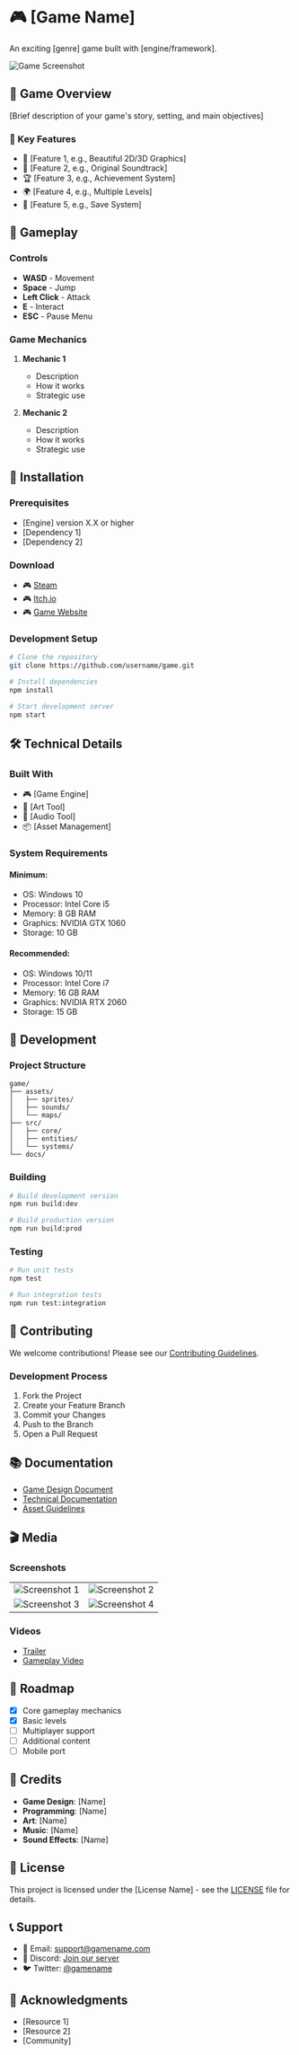 # 🎮 [Game Name]

An exciting [genre] game built with [engine/framework].

![Game Screenshot](screenshots/gameplay.png)

## 🎯 Game Overview

[Brief description of your game's story, setting, and main objectives]

### 🌟 Key Features

- 🎨 [Feature 1, e.g., Beautiful 2D/3D Graphics]
- 🎵 [Feature 2, e.g., Original Soundtrack]
- 🏆 [Feature 3, e.g., Achievement System]
- 🌍 [Feature 4, e.g., Multiple Levels]
- 💾 [Feature 5, e.g., Save System]

## 🎲 Gameplay

### Controls
- **WASD** - Movement
- **Space** - Jump
- **Left Click** - Attack
- **E** - Interact
- **ESC** - Pause Menu

### Game Mechanics
1. **Mechanic 1**
   - Description
   - How it works
   - Strategic use

2. **Mechanic 2**
   - Description
   - How it works
   - Strategic use

## 🔧 Installation

### Prerequisites
- [Engine] version X.X or higher
- [Dependency 1]
- [Dependency 2]

### Download
- 🎮 [Steam](https://store.steampowered.com/app/XXXXX)
- 🎮 [Itch.io](https://username.itch.io/game)
- 🎮 [Game Website](https://gamename.com)

### Development Setup
```bash
# Clone the repository
git clone https://github.com/username/game.git

# Install dependencies
npm install

# Start development server
npm start
```

## 🛠️ Technical Details

### Built With
- 🎮 [Game Engine]
- 🎨 [Art Tool]
- 🎵 [Audio Tool]
- 📦 [Asset Management]

### System Requirements

#### Minimum:
- OS: Windows 10
- Processor: Intel Core i5
- Memory: 8 GB RAM
- Graphics: NVIDIA GTX 1060
- Storage: 10 GB

#### Recommended:
- OS: Windows 10/11
- Processor: Intel Core i7
- Memory: 16 GB RAM
- Graphics: NVIDIA RTX 2060
- Storage: 15 GB

## 📝 Development

### Project Structure
```
game/
├── assets/
│   ├── sprites/
│   ├── sounds/
│   └── maps/
├── src/
│   ├── core/
│   ├── entities/
│   └── systems/
└── docs/
```

### Building
```bash
# Build development version
npm run build:dev

# Build production version
npm run build:prod
```

### Testing
```bash
# Run unit tests
npm test

# Run integration tests
npm run test:integration
```

## 🤝 Contributing

We welcome contributions! Please see our [Contributing Guidelines](CONTRIBUTING.md).

### Development Process
1. Fork the Project
2. Create your Feature Branch
3. Commit your Changes
4. Push to the Branch
5. Open a Pull Request

## 📚 Documentation

- [Game Design Document](docs/GDD.md)
- [Technical Documentation](docs/TECHNICAL.md)
- [Asset Guidelines](docs/ASSETS.md)

## 🎬 Media

### Screenshots
<table>
  <tr>
    <td><img src="screenshots/screenshot1.png" alt="Screenshot 1"></td>
    <td><img src="screenshots/screenshot2.png" alt="Screenshot 2"></td>
  </tr>
  <tr>
    <td><img src="screenshots/screenshot3.png" alt="Screenshot 3"></td>
    <td><img src="screenshots/screenshot4.png" alt="Screenshot 4"></td>
  </tr>
</table>

### Videos
- [Trailer](https://youtube.com/watch?v=xxxxx)
- [Gameplay Video](https://youtube.com/watch?v=xxxxx)

## 📅 Roadmap

- [x] Core gameplay mechanics
- [x] Basic levels
- [ ] Multiplayer support
- [ ] Additional content
- [ ] Mobile port

## 👥 Credits

- **Game Design**: [Name]
- **Programming**: [Name]
- **Art**: [Name]
- **Music**: [Name]
- **Sound Effects**: [Name]

## 📄 License

This project is licensed under the [License Name] - see the [LICENSE](LICENSE) file for details.

## 📞 Support

- 📧 Email: support@gamename.com
- 💬 Discord: [Join our server](https://discord.gg/xxxxx)
- 🐦 Twitter: [@gamename](https://twitter.com/gamename)

## 🙏 Acknowledgments

- [Resource 1]
- [Resource 2]
- [Community] 